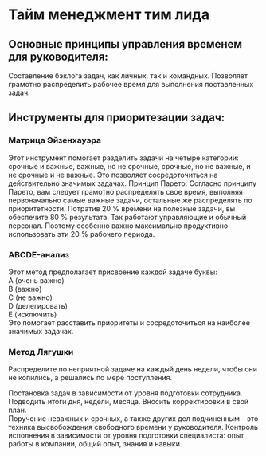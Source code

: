# Тайм менеджмент тим лида

## Основные принципы управления временем для руководителя:   
<CheckBox title="Планирование долгосрочное и краткосрочное">Составление бэклога задач, как личных, так и командных.</CheckBox>
<CheckBox title="Приоритизация задач">Позволяет грамотно распределить рабочее время для выполнения поставленных задач.</CheckBox>


## Инструменты для приоритезации задач:

### Матрица Эйзенхауэра

Этот инструмент помогает разделить задачи на четыре категории: срочные и важные, важные, но не срочные, срочные, но не важные, и не срочные и не важные. Это позволяет сосредоточиться на действительно значимых задачах.
Принцип Парето: Согласно принципу Парето, вам следует грамотно распределять свое время, выполняя первоначально самые важные задачи, остальные же распределять по приоритетности. Потратив 20 % времени на полезные задачи, вы обеспечите 80 % результата. Так работают управляющие и обычный персонал. Поэтому особенно важно максимально продуктивно использовать эти 20 % рабочего периода.

### ABCDE-анализ

Этот метод предполагает присвоение каждой задаче буквы:    
 A (очень важно)      
 B (важно)    
 C (не важно)   
 D (делегировать)   
 E (исключить)   
Это помогает расставить приоритеты и сосредоточиться на наиболее значимых задачах.

### Метод Лягушки

Распределите по неприятной задаче на каждый день недели, чтобы они не копились, а решались по мере поступления.

<CheckBox title="Специфическая постановка задач">Постановка задач в зависимости от уровня подготовки сотрудника.</CheckBox> <CheckBox title="Анализ и рефлексия">Подводить итоги дня, недели, месяца. Вносить корректировки в свой план.</CheckBox>   
<CheckBox title="Делегирование">Поручение неважных и срочных, а также других дел подчиненным – это  техника высвобождения свободного времени у руководителя. </CheckBox>
<CheckBox title="Специфический контроль исполнения">Контроль исполнения в зависимости от уровня подготовки специалиста: опыт работы в компании, общий опыт, знания и навыки.</CheckBox>